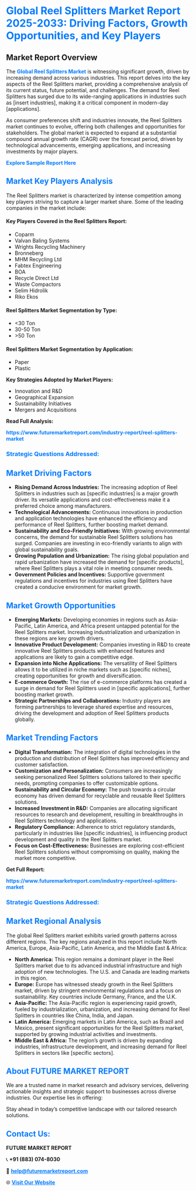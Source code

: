 <h1 style="color: #007BFF;">Global Reel Splitters Market Report 2025-2033: Driving Factors, Growth Opportunities, and Key Players</h1>

<section id="overview">
<h2>Market Report Overview</h2>
<p>The <a href="https://www.futuremarketreport.com/industry-report/reel-splitters-market" style="color: #007BFF; text-decoration: none;"><strong>Global Reel Splitters Market</strong></a> is witnessing significant growth, driven by increasing demand across various industries. This report delves into the key aspects of the Reel Splitters market, providing a comprehensive analysis of its current status, future potential, and challenges. The demand for Reel Splitters has surged due to its wide-ranging applications in industries such as [insert industries], making it a critical component in modern-day [applications].</p>
<p>As consumer preferences shift and industries innovate, the Reel Splitters market continues to evolve, offering both challenges and opportunities for stakeholders. The global market is expected to expand at a substantial compound annual growth rate (CAGR) over the forecast period, driven by technological advancements, emerging applications, and increasing investments by major players.</p>
</section>

<section id="overview">
<p><a href="https://www.futuremarketreport.com/request-sample/reportId=41548" style="color: #007BFF; text-decoration: none;"><strong>Explore Sample Report Here</strong></a></p>
</section>

<section id="key-players">
<h2 style="color: #007BFF;">Market Key Players Analysis</h2>
<p>The Reel Splitters market is characterized by intense competition among key players striving to capture a larger market share. Some of the leading companies in the market include:</p>
<h4>Key Players Covered in the Reel Splitters Report:</h4>
<ul><li>Coparm</li><li>Valvan Baling Systems</li><li>Wrights Recycling Machinery</li><li>Bronneberg</li><li>MHM Recycling Ltd</li><li>Fabtex Engineering</li><li>BOA</li><li>Recycle Direct Ltd</li><li>Waste Compactors</li><li>Selim Hidrolik</li><li>Riko Ekos</li></ul>
<h4>Reel Splitters Market Segmentation by Type:</h4>
<ul><li>&lt;30 Ton</li><li>30-50 Ton</li><li>&gt;50 Ton</li></ul>

<h4>Reel Splitters Market Segmentation by Application:</h4>
<ul><li>Paper</li><li>Plastic</li></ul>
<p><strong>Key Strategies Adopted by Market Players:</strong></p>
<ul>
<li>Innovation and R&D</li>
<li>Geographical Expansion</li>
<li>Sustainability Initiatives</li>
<li>Mergers and Acquisitions</li>
</ul>
</section>

<section>
<p><strong>Read Full Analysis: </strong></p><a href="https://www.futuremarketreport.com/industry-report/reel-splitters-market" style="color: #007BFF; text-decoration: none;"><strong>https://www.futuremarketreport.com/industry-report/reel-splitters-market</strong></a>
<h3 style="color: #007BFF;">Strategic Questions Addressed:</h3>
</section>

<section id="driving-factors">
<h2 style="color: #007BFF;">Market Driving Factors</h2>
<ul>
<li><strong>Rising Demand Across Industries:</strong> The increasing adoption of Reel Splitters in industries such as [specific industries] is a major growth driver. Its versatile applications and cost-effectiveness make it a preferred choice among manufacturers.</li>
<li><strong>Technological Advancements:</strong> Continuous innovations in production and application technologies have enhanced the efficiency and performance of Reel Splitters, further boosting market demand.</li>
<li><strong>Sustainability and Eco-Friendly Initiatives:</strong> With growing environmental concerns, the demand for sustainable Reel Splitters solutions has surged. Companies are investing in eco-friendly variants to align with global sustainability goals.</li>
<li><strong>Growing Population and Urbanization:</strong> The rising global population and rapid urbanization have increased the demand for [specific products], where Reel Splitters plays a vital role in meeting consumer needs.</li>
<li><strong>Government Policies and Incentives:</strong> Supportive government regulations and incentives for industries using Reel Splitters have created a conducive environment for market growth.</li>
</ul>
</section>

<section id="growth-opportunities">
<h2 style="color: #007BFF;">Market Growth Opportunities</h2>
<ul>
<li><strong>Emerging Markets:</strong> Developing economies in regions such as Asia-Pacific, Latin America, and Africa present untapped potential for the Reel Splitters market. Increasing industrialization and urbanization in these regions are key growth drivers.</li>
<li><strong>Innovative Product Development:</strong> Companies investing in R&D to create innovative Reel Splitters products with enhanced features and applications are likely to gain a competitive edge.</li>
<li><strong>Expansion into Niche Applications:</strong> The versatility of Reel Splitters allows it to be utilized in niche markets such as [specific niches], creating opportunities for growth and diversification.</li>
<li><strong>E-commerce Growth:</strong> The rise of e-commerce platforms has created a surge in demand for Reel Splitters used in [specific applications], further boosting market growth.</li>
<li><strong>Strategic Partnerships and Collaborations:</strong> Industry players are forming partnerships to leverage shared expertise and resources, driving the development and adoption of Reel Splitters products globally.</li>
</ul>
</section>

<section id="trending-factors">
<h2 style="color: #007BFF;">Market Trending Factors</h2>
<ul>
<li><strong>Digital Transformation:</strong> The integration of digital technologies in the production and distribution of Reel Splitters has improved efficiency and customer satisfaction.</li>
<li><strong>Customization and Personalization:</strong> Consumers are increasingly seeking personalized Reel Splitters solutions tailored to their specific needs, prompting companies to offer customizable options.</li>
<li><strong>Sustainability and Circular Economy:</strong> The push towards a circular economy has driven demand for recyclable and reusable Reel Splitters solutions.</li>
<li><strong>Increased Investment in R&D:</strong> Companies are allocating significant resources to research and development, resulting in breakthroughs in Reel Splitters technology and applications.</li>
<li><strong>Regulatory Compliance:</strong> Adherence to strict regulatory standards, particularly in industries like [specific industries], is influencing product development and quality in the Reel Splitters market.</li>
<li><strong>Focus on Cost-Effectiveness:</strong> Businesses are exploring cost-efficient Reel Splitters solutions without compromising on quality, making the market more competitive.</li>
</ul>
</section>

<section>
<p><strong>Get Full Report: </strong></p><a href="https://www.futuremarketreport.com/industry-report/reel-splitters-market" style="color: #007BFF; text-decoration: none;"><strong>https://www.futuremarketreport.com/industry-report/reel-splitters-market</strong></a>
<h3 style="color: #007BFF;">Strategic Questions Addressed:</h3>
</section>


<section id="regional-analysis">
<h2 style="color: #007BFF;">Market Regional Analysis</h2>
<p>The global Reel Splitters market exhibits varied growth patterns across different regions. The key regions analyzed in this report include North America, Europe, Asia-Pacific, Latin America, and the Middle East & Africa:</p>
<ul>
<li><strong>North America:</strong> This region remains a dominant player in the Reel Splitters market due to its advanced industrial infrastructure and high adoption of new technologies. The U.S. and Canada are leading markets in this region.</li>
<li><strong>Europe:</strong> Europe has witnessed steady growth in the Reel Splitters market, driven by stringent environmental regulations and a focus on sustainability. Key countries include Germany, France, and the U.K.</li>
<li><strong>Asia-Pacific:</strong> The Asia-Pacific region is experiencing rapid growth, fueled by industrialization, urbanization, and increasing demand for Reel Splitters in countries like China, India, and Japan.</li>
<li><strong>Latin America:</strong> Emerging markets in Latin America, such as Brazil and Mexico, present significant opportunities for the Reel Splitters market, supported by growing industrial activities and investments.</li>
<li><strong>Middle East & Africa:</strong> The region’s growth is driven by expanding industries, infrastructure development, and increasing demand for Reel Splitters in sectors like [specific sectors].</li>
</ul>
</section>

<footer>
<h2 style="color: #007BFF;">About FUTURE MARKET REPORT</h2>
<p>We are a trusted name in market research and advisory services, delivering actionable insights and strategic support to businesses across diverse industries. Our expertise lies in offering:</p>

<p>Stay ahead in today’s competitive landscape with our tailored research solutions.</p>

<h2 style="color: #007BFF;">Contact Us:</h2>
<p><strong>FUTURE MARKET REPORT</strong></p>
<p>📞 <strong>+91 (883) 074-8030</strong></p>
<p>📧 <strong><a href="mailto:help@futuremarketreport.com" style="color: #007BFF;">help@futuremarketreport.com</a></strong></p>
<p>🌐 <strong><a href="https://www.futuremarketreport.com/" style="color: #007BFF;">Visit Our Website</a></strong></p>
</footer>
